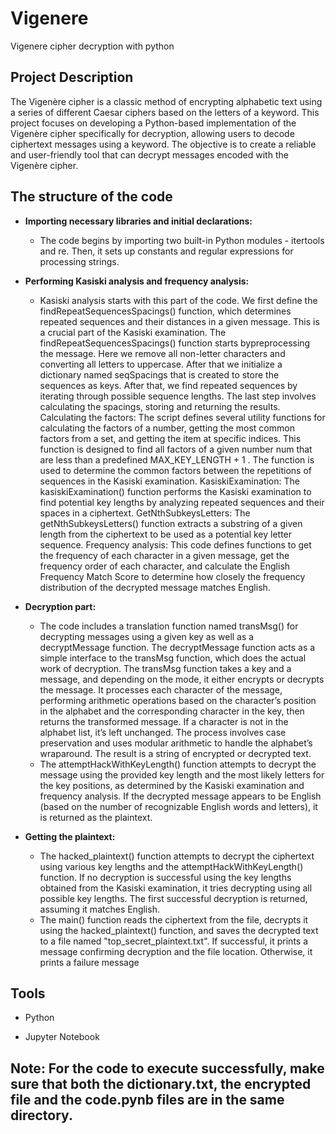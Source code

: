 # Vigenere
Vigenere cipher decryption with python

<h2> Project Description</h2>
The Vigenère cipher is a classic method of encrypting alphabetic text using a series of different Caesar ciphers based on the letters of a keyword. This project focuses on developing a Python-based implementation of the Vigenère cipher specifically for decryption, allowing users to decode ciphertext messages using a keyword. The objective is to create a reliable and user-friendly tool that can decrypt messages encoded with the Vigenère cipher. </br>

<h2> The structure of the code </h2>

- <b>Importing necessary libraries and initial declarations: </b>
  
  - The code begins by importing two built-in Python modules - itertools and re. Then, it sets up constants and regular expressions for processing strings.

- <b>Performing Kasiski analysis and frequency analysis:</b>
  - Kasiski analysis starts with this part of the code. We first define the findRepeatSequencesSpacings() function, which determines repeated sequences and their distances in a given message. This is a crucial part of the Kasiski examination. The findRepeatSequencesSpacings() function starts bypreprocessing the message. Here we remove all non-letter characters and converting all letters to uppercase. After that we initialize a dictionary named seqSpacings that is created to store the sequences as keys. After that, we find repeated sequences by iterating through possible sequence lengths. The last step involves calculating the spacings, storing and returning the results.
Calculating the factors:
The script defines several utility functions for calculating the factors of a number, getting the most common factors from a set, and getting the item at specific indices. This function is designed to find all factors of a given number num that are less than a predefined MAX_KEY_LENGTH + 1 . The function is used to determine the common factors between the repetitions of sequences in the Kasiski examination.
KasiskiExamination:
The kasiskiExamination() function performs the Kasiski examination to find potential key lengths by analyzing repeated sequences and their spaces in a ciphertext.
GetNthSubkeysLetters:
The getNthSubkeysLetters() function extracts a substring of a given length from the ciphertext to be used as a potential key letter sequence.
Frequency analysis:
This code defines functions to get the frequency of each character in a given message, get the frequency order of each character, and calculate the English Frequency Match Score to determine how closely the frequency distribution of the decrypted message matches English.
- <b>Decryption part:</b>
  - The code includes a translation function named transMsg() for decrypting messages using a given key as well as a decryptMessage function. The decryptMessage function acts as a simple interface to the transMsg function, which does the actual work of decryption. The transMsg function takes a key and a message, and depending on the mode, it either encrypts or decrypts the message. It processes each character of the message, performing arithmetic operations based on the character’s position in the alphabet and the corresponding character in the key, then returns the transformed message. If a character is not in the alphabet list, it’s left unchanged. The process involves case preservation and uses modular arithmetic to handle the alphabet’s wraparound. The result is a string of encrypted or decrypted text.
  - The attemptHackWithKeyLength() function attempts to decrypt the message using the provided key length and the most likely letters for the key positions, as determined by the Kasiski examination and frequency analysis. If the decrypted message appears to be English (based on the number of recognizable English words and letters), it is returned as the plaintext.
- <b>Getting the plaintext:</b>
  - The hacked_plaintext() function attempts to decrypt the ciphertext using various key lengths and the attemptHackWithKeyLength() function. If no decryption is successful using the key lengths obtained from the Kasiski examination, it tries decrypting using all possible key lengths. The first successful decryption is returned, assuming it matches English.
  - The main() function reads the ciphertext from the file, decrypts it using the hacked_plaintext() function, and saves the decrypted text to a file named "top_secret_plaintext.txt". If successful, it prints a message confirming decryption and the file location. Otherwise, it prints a failure message

<h2> Tools</h2>

-  Python

-  Jupyter Notebook
  

## Note: For the code to execute successfully, make sure that both the dictionary.txt, the encrypted file and the code.pynb files are in the same directory. 



